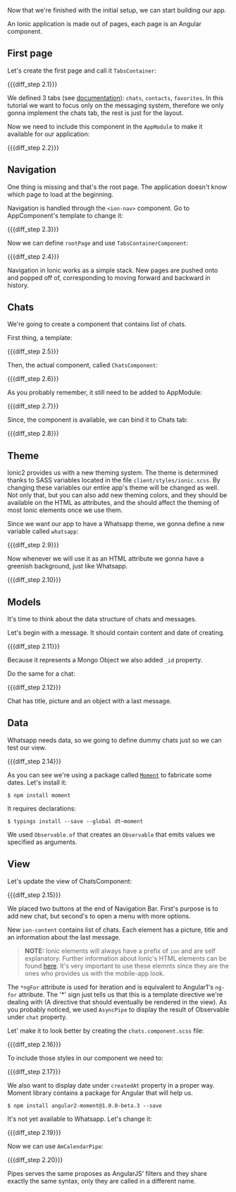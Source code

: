 Now that we're finished with the initial setup, we can start building our app.

An Ionic application is made out of pages, each page is an Angular component.

## First page

Let's create the first page and call it `TabsContainer`:

{{{diff_step 2.1}}}

We defined 3 tabs (see [documentation](http://ionicframework.com/docs/v2/api/components/tabs/Tabs/)): `chats`, `contacts`, `favorites`. 
In this tutorial we want to focus only on the messaging system, therefore we only gonna implement the chats tab, the rest is just for the layout.

Now we need to include this component in the `AppModule` to make it available for our application:

{{{diff_step 2.2}}}

## Navigation

One thing is missing and that's the root page. The application doesn't know which page to load at the beginning.

Navigation is handled through the `<ion-nav>` component. Go to AppComponent's template to change it:

{{{diff_step 2.3}}}

Now we can define `rootPage` and use `TabsContainerComponent`:

{{{diff_step 2.4}}}

Navigation in Ionic works as a simple stack. New pages are pushed onto and popped off of, corresponding to moving forward and backward in history.

## Chats

We're going to create a component that contains list of chats.

First thing, a template:

{{{diff_step 2.5}}}

Then, the actual component, called `ChatsComponent`:

{{{diff_step 2.6}}}

As you probably remember, it still need to be added to AppModule:

{{{diff_step 2.7}}}

Since, the component is available, we can bind it to Chats tab:

{{{diff_step 2.8}}}


## Theme

Ionic2 provides us with a new theming system.
The theme is determined thanks to SASS variables located in the file `client/styles/ionic.scss`.
By changing these variables our entire app's theme will be changed as well.
Not only that, but you can also add new theming colors, and they should be available on the HTML as attributes, and the should affect the theming of most Ionic elements once we use them.

Since we want our app to have a Whatsapp theme, we gonna define a new variable called `whatsapp`:

{{{diff_step 2.9}}}

Now whenever we will use it as an HTML attribute we gonna have a greenish background, just like Whatsapp.

{{{diff_step 2.10}}}


## Models

It's time to think about the data structure of chats and messages.

Let's begin with a message. It should contain content and date of creating.

{{{diff_step 2.11}}}

Because it represents a Mongo Object we also added `_id` property.

Do the same for a chat:

{{{diff_step 2.12}}}

Chat has title, picture and an object with a last message.


## Data

Whatsapp needs data, so we going to define dummy chats just so we can test our view.

{{{diff_step 2.14}}}

As you can see we're using a package called [`Moment`](http://momentjs.com/) to fabricate some dates. Let's install it:

    $ npm install moment

It requires declarations:

    $ typings install --save --global dt~moment

We used `Observable.of` that creates an `Observable` that emits values we specified as arguments.

## View

Let's update the view of ChatsComponent: 

{{{diff_step 2.15}}}

We placed two buttons at the end of Navigation Bar.
First's purpose is to add new chat, but second's to open a menu with more options.

New `ion-content` contains list of chats. Each element has a picture, title and an information about the last message.

> **NOTE:** Ionic elements will always have a prefix of `ion` and are self explanatory. Further information about Ionic's HTML elements can be found [here](ionicframework.com/docs/v2/component). It's very important to use these elemnts since they are the ones who provides us with the mobile-app look.

The `*ngFor` attribute is used for iteration and is equivalent to Angular1's `ng-for` attribute. The '*' sign just tells us that this is a template directive we're dealing with (A directive that should eventually be rendered in the view).
As you probably noticed, we used `AsyncPipe` to display the result of Observable under `chat` property.

Let' make it to look better by creating the `chats.component.scss` file:

{{{diff_step 2.16}}}

To include those styles in our component we need to:

{{{diff_step 2.17}}}

We also want to display date under `createdAt` property in a proper way. Moment library contains a package for Angular that will help us.

    $ npm install angular2-moment@1.0.0-beta.3 --save

It's not yet available to Whatsapp. Let's change it:

{{{diff_step 2.19}}}

Now we can use `AmCalendarPipe`:

{{{diff_step 2.20}}}

Pipes serves the same proposes as AngularJS' filters and they share exactly the same syntax, only they are called in a different name.
